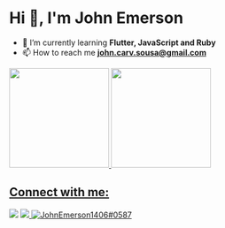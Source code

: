 <h1>Hi 👋, I'm John Emerson</h1>

- 🌱 I’m currently learning **Flutter, JavaScript and Ruby**
- 📫 How to reach me **john.carv.sousa@gmail.com**

<div>
  <a href="https://github.com/JohnEmerson1406">
  <img height="180em" src="https://github-readme-stats.vercel.app/api?username=JohnEmerson1406&show_icons=true&theme=tokyonight&include_all_commits=true&count_private=true"/>
  <img height="180em" src="https://github-readme-stats.vercel.app/api/top-langs/?username=JohnEmerson1406&layout=compact&langs_count=7&theme=tokyonight"/>
</div>
  
## Connect with me:
  
<div>
    <a href = "mailto:john.carv.sousa@gmail.com"><img src="https://img.shields.io/badge/Gmail-D14836?style=for-the-badge&logo=gmail&logoColor=white" target="_blank"></a> 
    <a href= "https://www.linkedin.com/in/JohnEmerson1406/">
        <img src="https://img.shields.io/badge/LinkedIn-0077B5?style=for-the-badge&logo=linkedin&logoColor=white">
    </a>
    <a href="https://discord.gg/JohnEmerson1406#0587" target="blank">
        <img src="https://img.shields.io/badge/Discord-7289DA?style=for-the-badge&logo=discord&logoColor=white" alt="JohnEmerson1406#0587"/>
    </a>
</div>
